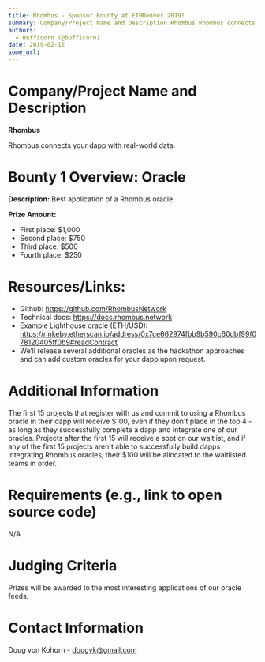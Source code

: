 ```yaml
---
title: Rhombus - Sponsor Bounty at ETHDenver 2019!
summary: Company/Project Name and Description Rhombus Rhombus connects your dapp with real-world data. Bounty 1 Overview  Oracle Description: Best application of a Rhombus oracle Prize Amount: - First place: $1,000 - Second place: $750 - Third place: $500 - Fourth place: $250 Resources/Links: Github: https://github.com/RhombusNetwork Technical docs: https://docs.rhombus.network Example Lighthouse oracle (ETH/USD): https://rinkeby.etherscan.io/address/0x7ce662974fbb9b590c60dbf99f078120405ff0b9#readContrac
authors:
  - Bufficorn (@bufficorn)
date: 2019-02-12
some_url: 
---
```


# Company/Project Name and Description

**Rhombus**

Rhombus connects your dapp with real-world data.

# Bounty 1 Overview: Oracle 

**Description:** Best application of a Rhombus oracle

**Prize Amount:** 
- First place: $1,000
- Second place: $750
- Third place: $500
- Fourth place: $250

# Resources/Links:

- Github: https://github.com/RhombusNetwork
- Technical docs: https://docs.rhombus.network
- Example Lighthouse oracle (ETH/USD): https://rinkeby.etherscan.io/address/0x7ce662974fbb9b590c60dbf99f078120405ff0b9#readContract
- We’ll release several additional oracles as the hackathon approaches and can add custom oracles for your dapp upon request.

# Additional Information
The first 15 projects that register with us and commit to using a Rhombus oracle in their dapp will receive $100, even if they don't place in the top 4 - as long as they successfully complete a dapp and integrate one of our oracles. Projects after the first 15 will receive a spot on our waitlist, and if any of the first 15 projects aren't able to successfully build dapps integrating Rhombus oracles, their $100 will be allocated to the waitlisted teams in order.

# Requirements (e.g., link to open source code)
N/A

# Judging Criteria

Prizes will be awarded to the most interesting applications of our oracle feeds.

# Contact Information

Doug von Kohorn - dougvk@gmail.com


